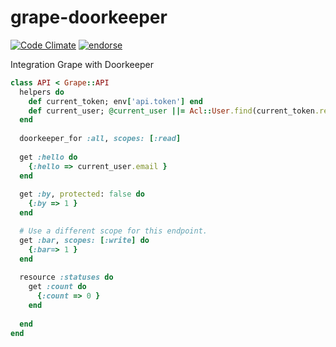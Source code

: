 grape-doorkeeper
================

[![Code Climate](https://codeclimate.com/github/fuCtor/grape-doorkeeper.png)](https://codeclimate.com/github/fuCtor/grape-doorkeeper)
[![endorse](https://api.coderwall.com/fuctor/endorsecount.png)](https://coderwall.com/fuctor)

Integration Grape with Doorkeeper

```ruby
class API < Grape::API
  helpers do
    def current_token; env['api.token'] end
    def current_user; @current_user ||= Acl::User.find(current_token.resource_owner_id) if current_token end
  end
  
  doorkeeper_for :all, scopes: [:read]
  
  get :hello do
    {:hello => current_user.email }
  end
  
  get :by, protected: false do
    {:by => 1 }
  end

  # Use a different scope for this endpoint.
  get :bar, scopes: [:write] do
    {:bar=> 1 }
  end
  
  resource :statuses do
    get :count do
      {:count => 0 }
    end  
    
  end
end
```
